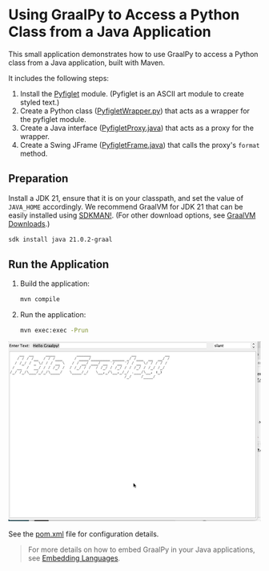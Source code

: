 # Using GraalPy to Access a Python Class from a Java Application 

This small application demonstrates how to use GraalPy to access a Python class from a Java application, built with Maven.

It includes the following steps:
1. Install the [Pyfiglet](https://github.com/pwaller/pyfiglet) module. (Pyfiglet is an ASCII art module to create styled text.)
2. Create a Python class ([PyfigletWrapper.py](src/main/resources/PyfigletWrapper.py)) that acts as a wrapper for the pyfiglet module.
3. Create a Java interface ([PyfigletProxy.java](src/main/java/com/oracle/example/graalpy/PyfigletProxy.java)) that acts as a proxy for the wrapper.
4. Create a Swing JFrame ([PyfigletFrame.java](src/main/java/com/oracle/example/graalpy/PyfigletFrame.java)) that calls the proxy's `format` method.

## Preparation

Install a JDK 21, ensure that it is on your classpath, and set the value of `JAVA_HOME` accordingly.
We recommend GraalVM for JDK 21 that can be easily installed using [SDKMAN!](https://sdkman.io/). (For other download options, see [GraalVM Downloads](https://www.graalvm.org/downloads/).)
```bash
sdk install java 21.0.2-graal
```

## Run the Application

1. Build the application:
    ```bash
    mvn compile
    ```
2. Run the application:
    ```bash
    mvn exec:exec -Prun
    ```  


![Pyfiglet Java Application](Pyfiglet%20GUI.gif)

See the [pom.xml](./pom.xml) file for configuration details.

> For more details on how to embed GraalPy in your Java applications, see [Embedding Languages](https://www.graalvm.org/latest/reference-manual/embed-languages/).